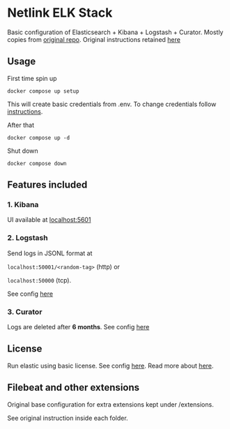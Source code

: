 # Netlink ELK Stack

Basic configuration of Elasticsearch + Kibana + Logstash + Curator. Mostly copies from [original repo](https://github.com/deviantony/docker-elk). Original instructions retained [here](./INSTRUCTIONS.md)

## Usage

First time spin up

`docker compose up setup`

This will create basic credentials from .env.
To change credentials follow [instructions](./INSTRUCTIONS.md).

After that

`docker compose up -d`

Shut down

`docker compose down`

## Features included

### 1. Kibana

UI available at [localhost:5601](http://localhost:5601/)

### 2. Logstash

Send logs in JSONL format at 

`localhost:50001/<random-tag>` (http) or 

`localhost:50000` (tcp). 

See config [here](./logstash/pipeline/logstash.conf)

### 3. Curator

Logs are deleted after **6 months**. 
See config [here](./curator/config/delete_log_files_curator.yml)

## License

Run elastic using basic license. See config [here](./elasticsearch/config/elasticsearch.yml). Read more about [here](https://www.elastic.co/licensing/elastic-license).

## Filebeat and other extensions

Original base configuration for extra extensions kept under /extensions.

See original instruction inside each folder.